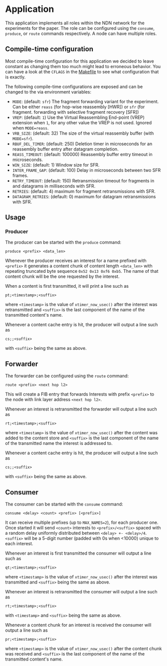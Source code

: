Application
===========

This application implements all roles within the NDN network for the experiments
for the paper. The role can be configured using the `consume`, `produce`, or
`route` commands respectively. A node can have multiple roles.

Compile-time configuration
--------------------------
Most compile-time configuration for this application we decided to leave
constant as changing them too much might lead to erroneous behavior. You can
have a look at the `CFLAGS` in the [Makefile](./Makefile) to see what
configuration that is exactly.

The following compile-time configurations are exposed and can be changed to the
via environment variables:

- `MODE`: (default: `sfr`) The fragment forwarding variant for the experiment.
  Can be either `reass` (for hop-wise reassembly [HWR]) or `sfr` (for fragment.
  forwarding with selective fragment recovery [SFR])
- `VREP`: (default: `1`) Use the Virtual Reassembling End-point (VREP) extension
  when `1`, for any other value the VREP is not used. Ignored when `MODE=reass`.
- `VRB_SIZE`: (default: 32) The size of the virtual reassembly buffer (with
  `MODE=sfr`).
- `RBUF_DEL_TIMER`: (default: 250) Deletion timer in microseconds for an
  reassembly buffer entry after datagram completion.
- `REASS_TIMEOUT`: (default: 100000) Reassembly buffer entry timeout in
  microseconds.
- `WIN_SIZE`: (default: 1) Window size for SFR.
- `INTER_FRAME_GAP`: (default: 100) Delay in microseconds between two SFR
  frames.
- `RETRY_TIMEOUT`: (default: 150) Retransmission timeout for fragments in and
  datagrams in milliseconds with SFR.
- `RETRIES`: (default: 4) maximum for fragment retransmissions with SFR.
- `DATAGRAM_RETRIES`: (default: 0) maximum for datagram retransmissions with
  SFR.

Usage
-----
### Producer
The producer can be started with the `produce` command:

```
produce <prefix> <data_len>
```

Whenever the producer receives an interest for a name prefixed with `<prefix>`
it generates a content chunk of content length `<data_len>` with repeating
truncated byte sequence `0x52 0x13 0xf6 0xb5`. The name of that content chunk
will be the one requested by the interest.

When a content is first transmitted, it will print a line such as

```
pt;<timestamp>;<suffix>
```

where `<timestamp>` is the value of `xtimer_now_usec()` after the interest was
retransmitted and `<suffix>` is the last component of the name of the
transmitted content's name.

Whenever a content cache entry is hit, the producer will output a line such as

```
cs;;<suffix>
```

with `<suffix>` being the same as above.

Forwarder
---------
The forwarder can be configured using the `route` command:

```
route <prefix> <next hop l2>
```

This will create a FIB entry that forwards Interests with prefix `<prefix>` to
the node with link layer address `<next hop l2>`.

Whenever an interest is retransmitted the forwarder will output a line such as

```
rt;<timestamp>;<suffix>
```

where `<timestamp>` is the value of `xtimer_now_usec()` after the content was
added to the content store and `<suffix>` is the last component of the name of
the transmitted name the interest is addressed to.

Whenever a content cache entry is hit, the producer will output a line such as

```
cs;;<suffix>
```

with `<suffix>` being the same as above.

Consumer
--------
The consumer can be started with the `consume` command:

```
consume <delay> <count> <prefix> [<prefix>]
```

It can receive multiple prefixes (up to `MAX_NAMES=2`), for each producer one.
Once started it will send `<count>` interests to `<prefix>/<suffix>` spaced with
a random delay uniformly distributed between `<delay> +- <delay>/4`.
`<suffix>` will be a 5-digit number (padded with 0s when <10000) unique to each
interest.

Whenever an interest is first transmitted the consumer will output a line such
as

```
qt;<timestamp>;<suffix>
```

where `<timestamp>` is the value of `xtimer_now_usec()` after the interest was
transmitted and `<suffix>` being the same as above.

Whenever an interest is retransmitted the consumer will output a line such as

```
rt;<timestamp>;<suffix>
```

with `<timestamp>` and `<suffix>` being the same as above.

Whenever a content chunk for an interest is received the consumer will output a
line such as

```
pr;<timestamp>;<suffix>
```

where `<timestamp>` is the value of `xtimer_now_usec()` after the content chunk
was received and `<suffix>` is the last component of the name of the
transmitted content's name.
